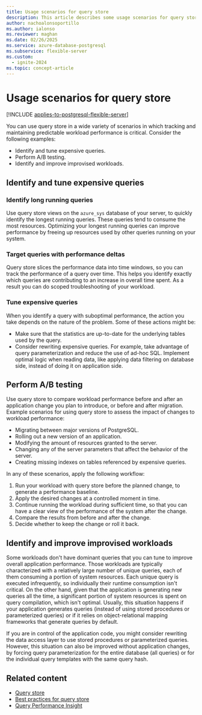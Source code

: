 ```yaml
---
title: Usage scenarios for query store
description: This article describes some usage scenarios for query store in an Azure Database for PostgreSQL flexible server.
author: nachoalonsoportillo
ms.author: ialonso
ms.reviewer: maghan
ms.date: 02/26/2025
ms.service: azure-database-postgresql
ms.subservice: flexible-server
ms.custom:
  - ignite-2024
ms.topic: concept-article
---
```


# Usage scenarios for query store

[!INCLUDE [applies-to-postgresql-flexible-server](~/reusable-content/ce-skilling/azure/includes/postgresql/includes/applies-to-postgresql-flexible-server.md)]

You can use query store in a wide variety of scenarios in which tracking and maintaining predictable workload performance is critical. Consider the following examples:
- Identify and tune expensive queries.
- Perform A/B testing.
- Identify and improve improvised workloads.

## Identify and tune expensive queries

### Identify long running queries

Use query store views on the `azure_sys` database of your server, to quickly identify the longest running queries. These queries tend to consume the most resources. Optimizing your longest running queries can improve performance by freeing up resources used by other queries running on your system.

### Target queries with performance deltas

Query store slices the performance data into time windows, so you can track the performance of a query over time. This helps you identify exactly which queries are contributing to an increase in overall time spent. As a result you can do scoped troubleshooting of your workload.

### Tune expensive queries

When you identify a query with suboptimal performance, the action you take depends on the nature of the problem. Some of these actions might be:
- Make sure that the statistics are up-to-date for the underlying tables used by the query.
- Consider rewriting expensive queries. For example, take advantage of query parameterization and reduce the use of ad-hoc SQL. Implement optimal logic when reading data, like applying data filtering on database side, instead of doing it on application side.

## Perform A/B testing

Use query store to compare workload performance before and after an application change you plan to introduce, or before and after migration. Example scenarios for using query store to assess the impact of changes to workload performance:
- Migrating between major versions of PostgreSQL.
- Rolling out a new version of an application.
- Modifying the amount of resources granted to the server.
- Changing any of the server parameters that affect the behavior of the server.
- Creating missing indexes on tables referenced by expensive queries.

In any of these scenarios, apply the following workflow:
1. Run your workload with query store before the planned change, to generate a performance baseline.
1. Apply the desired changes at a controlled moment in time.
1. Continue running the workload during sufficient time, so that you can have a clear view of the performance of the system after the change.
1. Compare the results from before and after the change.
1. Decide whether to keep the change or roll it back.

## Identify and improve improvised workloads

Some workloads don't have dominant queries that you can tune to improve overall application performance. Those workloads are typically characterized with a relatively large number of unique queries, each of them consuming a portion of system resources. Each unique query is executed infrequently, so individually their runtime consumption isn't critical. On the other hand, given that the application is generating new queries all the time, a significant portion of system resources is spent on query compilation, which isn't optimal. Usually, this situation happens if your application generates queries (instead of using stored procedures or parameterized queries) or if it relies on object-relational mapping frameworks that generate queries by default.

If you are in control of the application code, you might consider rewriting the data access layer to use stored procedures or parameterized queries. However, this situation can also be improved without application changes, by forcing query parameterization for the entire database (all queries) or for the individual query templates with the same query hash.

## Related content

- [Query store](concepts-query-store.md)
- [Best practices for query store](concepts-query-store-best-practices.md)
- [Query Performance Insight](concepts-query-performance-insight.md)
